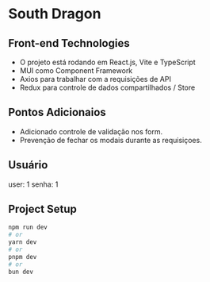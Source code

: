 # South Dragon

## Front-end Technologies
- O projeto está rodando em React.js, Vite e TypeScript
- MUI como Component Framework
- Axios para trabalhar com a requisições de API
- Redux para controle de dados compartilhados / Store

## Pontos Adicionaios
- Adicionado controle de validação nos form.
- Prevenção de fechar os modais durante as requisiçoes.

## Usuário
user: 1
senha: 1

## Project Setup

```bash
npm run dev
# or
yarn dev
# or
pnpm dev
# or
bun dev
```